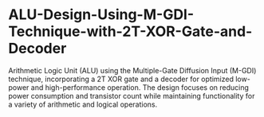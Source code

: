 # ALU-Design-Using-M-GDI-Technique-with-2T-XOR-Gate-and-Decoder
 Arithmetic Logic Unit (ALU) using the Multiple-Gate Diffusion Input (M-GDI) technique, incorporating a 2T XOR gate and a decoder for optimized low-power and high-performance operation. The design focuses on reducing power consumption and transistor count while maintaining functionality for a variety of arithmetic and logical operations.
